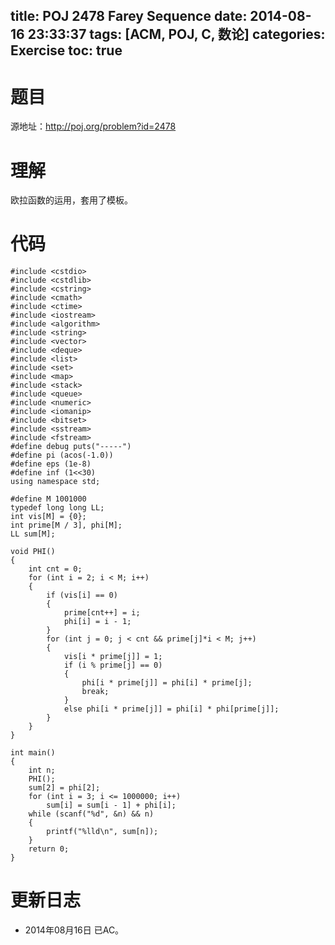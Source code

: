 title: POJ 2478 Farey Sequence
date: 2014-08-16 23:33:37
tags: [ACM, POJ, C, 数论]
categories: Exercise
toc: true
---
# 题目
源地址：http://poj.org/problem?id=2478

# 理解
欧拉函数的运用，套用了模板。

<!-- more -->

# 代码
```
#include <cstdio>
#include <cstdlib>
#include <cstring>
#include <cmath>
#include <ctime>
#include <iostream>
#include <algorithm>
#include <string>
#include <vector>
#include <deque>
#include <list>
#include <set>
#include <map>
#include <stack>
#include <queue>
#include <numeric>
#include <iomanip>
#include <bitset>
#include <sstream>
#include <fstream>
#define debug puts("-----")
#define pi (acos(-1.0))
#define eps (1e-8)
#define inf (1<<30)
using namespace std;

#define M 1001000
typedef long long LL;
int vis[M] = {0};
int prime[M / 3], phi[M];
LL sum[M];

void PHI()
{
    int cnt = 0;
    for (int i = 2; i < M; i++)
    {
        if (vis[i] == 0)
        {
            prime[cnt++] = i;
            phi[i] = i - 1;
        }
        for (int j = 0; j < cnt && prime[j]*i < M; j++)
        {
            vis[i * prime[j]] = 1;
            if (i % prime[j] == 0)
            {
                phi[i * prime[j]] = phi[i] * prime[j];
                break;
            }
            else phi[i * prime[j]] = phi[i] * phi[prime[j]];
        }
    }
}

int main()
{
    int n;
    PHI();
    sum[2] = phi[2];
    for (int i = 3; i <= 1000000; i++)
        sum[i] = sum[i - 1] + phi[i];
    while (scanf("%d", &n) && n)
    {
        printf("%lld\n", sum[n]);
    }
    return 0;
}
```

# 更新日志
- 2014年08月16日 已AC。